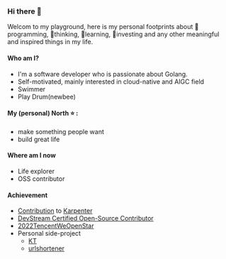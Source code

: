 ### Hi there 👋

Welcom to my playground, here is my personal footprints about 🔭programming, 🌱thinking, 👯learning, 🤔investing and any other meaningful and inspired things in my life.

#### Who am I?

- I'm a software developer who is passionate about Golang.
- Self-motivated, mainly interested in cloud-native and AIGC field
- Swimmer
- Play Drum(newbee)

#### My (personal) North ⭐ :

- make something people want
- build great life

#### Where am I now

- Life explorer
- OSS contributor

#### Achievement

- [Contribution](https://github.com/cloudpilot-ai/karpenter-provider-alibabacloud/pulls?q=is%3Apr+author%3Ajxs1211+is%3Aclosed) to [Karpenter](https://github.com/cloudpilot-ai/karpenter-provider-alibabacloud)
- [DevStream Certified Open-Source Contributor](https://www.credly.com/badges/65629e1d-994b-4bfe-b73b-02db083a5545?source=linked_in_profile)
- [2022TencentWeOpenStar](https://github.com/weopenprojects/WeOpen-Star)
- Personal side-project
  - [KT](https://jxs1211.github.io/kt-demo)
  - [urlshortener](https://www.urlshorter.top/)
